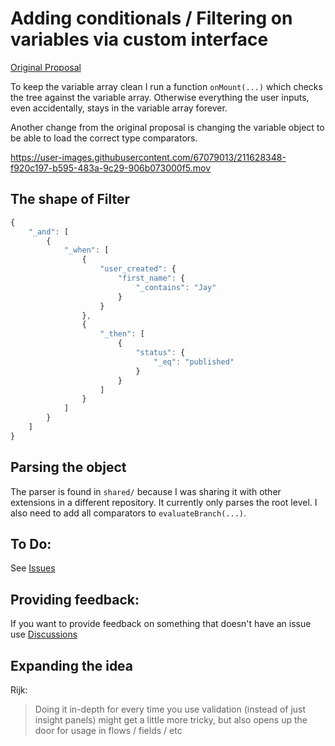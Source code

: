 # Adding conditionals / Filtering on variables via custom interface

[Original Proposal](https://gist.github.com/jamescammarano/756f6d62dbfc8b553f3780f85aea61b6)

To keep the variable array clean I run a function `onMount(...)` which checks the tree against the variable array.
Otherwise everything the user inputs, even accidentally, stays in the variable array forever.

Another change from the original proposal is changing the variable object to be able to load the correct type
comparators.

https://user-images.githubusercontent.com/67079013/211628348-f920c197-b595-483a-9c29-906b073000f5.mov

## The shape of Filter

```javascript
{
    "_and": [
        {
            "_when": [
                {
                    "user_created": {
                        "first_name": {
                            "_contains": "Jay"
                        }
                    }
                },
                {
                    "_then": [
                        {
                            "status": {
                                "_eq": "published"
                            }
                        }
                    ]
                }
            ]
        }
    ]
}
```

## Parsing the object

The parser is found in `shared/` because I was sharing it with other extensions in a different repository. It currently
only parses the root level. I also need to add all comparators to `evaluateBranch(...)`.

## To Do:

See [Issues](https://github.com/jamescammarano/var-filter/issues)

## Providing feedback:

If you want to provide feedback on something that doesn't have an issue use
[Discussions](https://github.com/jamescammarano/var-filter/discussions)

## Expanding the idea

Rijk:

> Doing it in-depth for every time you use validation (instead of just insight panels) might get a little more tricky,
> but also opens up the door for usage in flows / fields / etc
